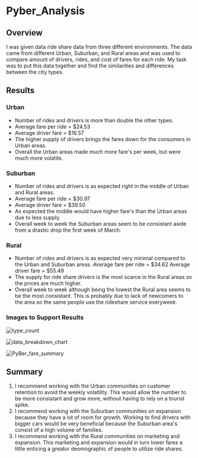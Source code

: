 # Pyber_Analysis

## Overview
I was given data ride share data from three different environments. The data came from different Urban, Suburban, and Rural areas and was used to compare amount of drivers, rides, and cost of fares for each ride. My task was to put this data together and find the similarities and differences between the city types.
## Results
### Urban
 - Number of rides and drivers is more than double the other types.
 - Average fare per ride = $24.53
 - Average driver fare = $16.57
 - The higher supply of drivers brings the fares down for the consumers in Urban areas.
 - Overall the Urban areas made much more fare's per week, but were much more volatile.
### Suburban
- Number of rides and drivers is as expected right in the middle of Urban and Rural areas.
- Average fare per ride = $30.97
- Average driver fare = $39.50
- As expected the middle would have higher fare's than the Urban areas due to less supply.
- Overall week to week the Suburban areas seem to be consistant aside from a drastic drop the first week of March.
### Rural
- Number of rides and drivers is as expected very minimal compared to the Urban and Suburban areas.
Average fare per ride = $34.62
Average driver fare = $55.49
- The supply for ride share drivers is the most scarce in the Rural areas so the prices are much higher.
- Overall week to week although being the lowest the Rural area seems to be the most consistant. This is probably due to lack of newcomers to the area so the same people use the rideshare service everyweek.

### Images to Support Results
![type_count](https://user-images.githubusercontent.com/95730434/150465829-6eb5a0b9-58a5-4bd9-b4fe-f9958762110e.png)

![data_breakdown_chart](https://user-images.githubusercontent.com/95730434/150465933-07899e4a-7bc3-4c75-82af-a162bc15c7fb.png)

![PyBer_fare_summary](https://user-images.githubusercontent.com/95730434/150465842-470163e3-006f-4d49-b423-05d9ae18e001.png)

## Summary
1. I recommend working with the Urban communities on customer retention to avoid the weekly volatility. This would allow the number to be more consistant and grow more, without having to rely on a tourist spike.
2. I recommend working with the Suburban communities on expansion because they have a lot of room for growth. Working to find drivers with bigger cars would be very beneficial because the Suburban area's consist of a high volume of families.
3. I recommend working with the Rural communities on marketing and expansion. This marketing and expansion would in turn lower fares a little enticing a greator deomographic of people to utilize ride shares.